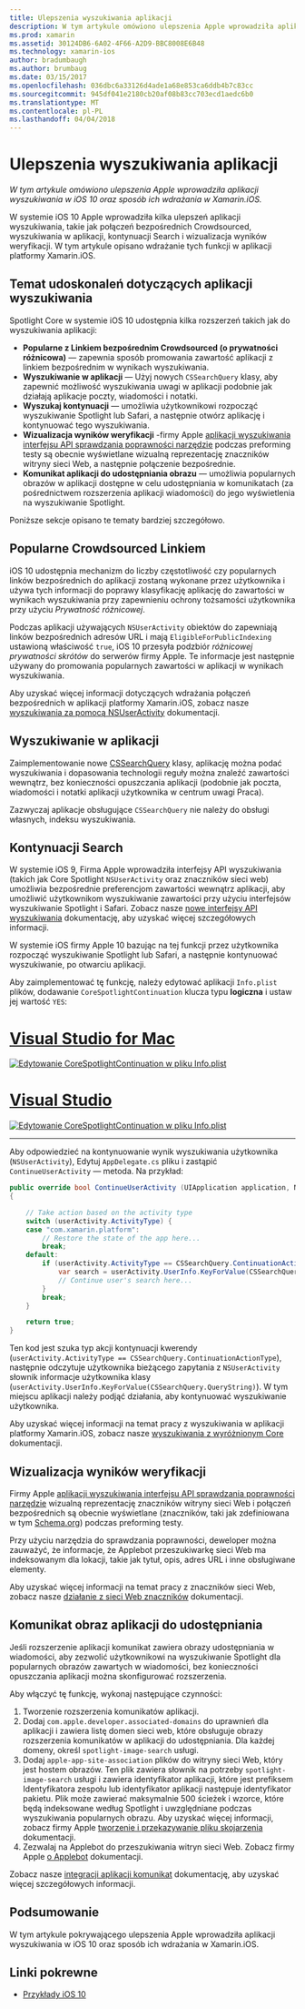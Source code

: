 ```yaml
---
title: Ulepszenia wyszukiwania aplikacji
description: W tym artykule omówiono ulepszenia Apple wprowadziła aplikacji wyszukiwania w iOS 10 oraz sposób ich wdrażania w Xamarin.iOS.
ms.prod: xamarin
ms.assetid: 30124DB6-6A02-4F66-A2D9-BBC8008E6B48
ms.technology: xamarin-ios
author: bradumbaugh
ms.author: brumbaug
ms.date: 03/15/2017
ms.openlocfilehash: 036dbc6a33126d4ade1a68e853ca6ddb4b7c83cc
ms.sourcegitcommit: 945df041e2180cb20af08b83cc703ecd1aedc6b0
ms.translationtype: MT
ms.contentlocale: pl-PL
ms.lasthandoff: 04/04/2018
---
```

# <a name="app-search-enhancements"></a>Ulepszenia wyszukiwania aplikacji

_W tym artykule omówiono ulepszenia Apple wprowadziła aplikacji wyszukiwania w iOS 10 oraz sposób ich wdrażania w Xamarin.iOS._

W systemie iOS 10 Apple wprowadziła kilka ulepszeń aplikacji wyszukiwania, takie jak połączeń bezpośrednich Crowdsourced, wyszukiwania w aplikacji, kontynuacji Search i wizualizacja wyników weryfikacji. W tym artykule opisano wdrażanie tych funkcji w aplikacji platformy Xamarin.iOS.

## <a name="about-app-search-enhancements"></a>Temat udoskonaleń dotyczących aplikacji wyszukiwania

Spotlight Core w systemie iOS 10 udostępnia kilka rozszerzeń takich jak do wyszukiwania aplikacji:

- **Popularne z Linkiem bezpośrednim Crowdsourced (o prywatności różnicowa)** — zapewnia sposób promowania zawartość aplikacji z linkiem bezpośrednim w wynikach wyszukiwania.
- **Wyszukiwanie w aplikacji** — Użyj nowych `CSSearchQuery` klasy, aby zapewnić możliwość wyszukiwania uwagi w aplikacji podobnie jak działają aplikacje poczty, wiadomości i notatki.
- **Wyszukaj kontynuacji** — umożliwia użytkownikowi rozpocząć wyszukiwanie Spotlight lub Safari, a następnie otwórz aplikację i kontynuować tego wyszukiwania.
- **Wizualizacja wyników weryfikacji** -firmy Apple [aplikacji wyszukiwania interfejsu API sprawdzania poprawności narzędzie](https://search.developer.apple.com/appsearch-validation-tool) podczas preforming testy są obecnie wyświetlane wizualną reprezentację znaczników witryny sieci Web, a następnie połączenie bezpośrednie.
- **Komunikat aplikacji do udostępniania obrazu** — umożliwia popularnych obrazów w aplikacji dostępne w celu udostępniania w komunikatach (za pośrednictwem rozszerzenia aplikacji wiadomości) do jego wyświetlenia na wyszukiwanie Spotlight.

Poniższe sekcje opisano te tematy bardziej szczegółowo.

## <a name="crowdsourced-deep-link-popularity"></a>Popularne Crowdsourced Linkiem

iOS 10 udostępnia mechanizm do liczby częstotliwość czy popularnych linków bezpośrednich do aplikacji zostaną wykonane przez użytkownika i używa tych informacji do poprawy klasyfikację aplikację do zawartości w wynikach wyszukiwania przy zapewnieniu ochrony tożsamości użytkownika przy użyciu  *Prywatność różnicowej*.

Podczas aplikacji używających `NSUserActivity` obiektów do zapewniają linków bezpośrednich adresów URL i mają `EligibleForPublicIndexing` ustawioną właściwość `true`, iOS 10 przesyła podzbiór *różnicowej prywatności skrótów* do serwerów firmy Apple. Te informacje jest następnie używany do promowania popularnych zawartości w aplikacji w wynikach wyszukiwania.

Aby uzyskać więcej informacji dotyczących wdrażania połączeń bezpośrednich w aplikacji platformy Xamarin.iOS, zobacz nasze [wyszukiwania za pomocą NSUserActivity](~/ios/platform/search/nsuseractivity.md) dokumentacji.

## <a name="in-app-searching"></a>Wyszukiwanie w aplikacji

Zaimplementowanie nowe [CSSearchQuery](https://developer.apple.com/reference/corespotlight/cssearchquery) klasy, aplikację można podać wyszukiwania i dopasowania technologii reguły można znaleźć zawartości wewnątrz, bez konieczności opuszczania aplikacji (podobnie jak poczta, wiadomości i notatki aplikacji użytkownika w centrum uwagi Praca).

Zazwyczaj aplikacje obsługujące `CSSearchQuery` nie należy do obsługi własnych, indeksu wyszukiwania. 

## <a name="search-continuation"></a>Kontynuacji Search

W systemie iOS 9, Firma Apple wprowadziła interfejsy API wyszukiwania (takich jak Core Spotlight `NSUserActivity` oraz znaczników sieci web) umożliwia bezpośrednie preferencjom zawartości wewnątrz aplikacji, aby umożliwić użytkownikom wyszukiwanie zawartości przy użyciu interfejsów wyszukiwanie Spotlight i Safari. Zobacz nasze [nowe interfejsy API wyszukiwania](~/ios/platform/search/index.md) dokumentację, aby uzyskać więcej szczegółowych informacji.

W systemie iOS firmy Apple 10 bazując na tej funkcji przez użytkownika rozpocząć wyszukiwanie Spotlight lub Safari, a następnie kontynuować wyszukiwanie, po otwarciu aplikacji. 

Aby zaimplementować tę funkcję, należy edytować aplikacji `Info.plist` plików, dodawanie `CoreSpotlightContinuation` klucza typu **logiczna** i ustaw jej wartość `YES`:

# <a name="visual-studio-for-mactabvsmac"></a>[Visual Studio for Mac](#tab/vsmac)

[![](app-search-enhancements-images/search01.png "Edytowanie CoreSpotlightContinuation w pliku Info.plist")](app-search-enhancements-images/search01.png#lightbox)

# <a name="visual-studiotabvswin"></a>[Visual Studio](#tab/vswin)

[![](app-search-enhancements-images/searchw01.png "Edytowanie CoreSpotlightContinuation w pliku Info.plist")](app-search-enhancements-images/search01.png#lightbox)

-----

Aby odpowiedzieć na kontynuowanie wynik wyszukiwania użytkownika (`NSUserActivity`), Edytuj `AppDelegate.cs` pliku i zastąpić `ContinueUserActivity` — metoda. Na przykład:

```csharp
public override bool ContinueUserActivity (UIApplication application, NSUserActivity userActivity, UIApplicationRestorationHandler completionHandler)
{

    // Take action based on the activity type
    switch (userActivity.ActivityType) {
    case "com.xamarin.platform":
        // Restore the state of the app here...
        break;
    default:
        if (userActivity.ActivityType == CSSearchQuery.ContinuationActionType) {
            var search = userActivity.UserInfo.KeyForValue(CSSearchQuery.QueryString);
            // Continue user's search here...
        }
        break;
    }

    return true;
}
```

Ten kod jest szuka typ akcji kontynuacji kwerendy (`userActivity.ActivityType == CSSearchQuery.ContinuationActionType`), następnie odczytuje użytkownika bieżącego zapytania z `NSUserActivity` słownik informacje użytkownika klasy (`userActivity.UserInfo.KeyForValue(CSSearchQuery.QueryString)`). W tym miejscu aplikacji należy podjąć działania, aby kontynuować wyszukiwanie użytkownika.

Aby uzyskać więcej informacji na temat pracy z wyszukiwania w aplikacji platformy Xamarin.iOS, zobacz nasze [wyszukiwania z wyróżnionym Core](~/ios/platform/search/corespotlight.md) dokumentacji.

## <a name="visualization-of-validation-results"></a>Wizualizacja wyników weryfikacji

Firmy Apple [aplikacji wyszukiwania interfejsu API sprawdzania poprawności narzędzie](https://search.developer.apple.com/appsearch-validation-tool) wizualną reprezentację znaczników witryny sieci Web i połączeń bezpośrednich są obecnie wyświetlane (znaczników, taki jak zdefiniowana w tym [Schema.org](http://schema.org/)) podczas preforming testy.

Przy użyciu narzędzia do sprawdzania poprawności, deweloper można zauważyć, że informacje, że Applebot przeszukiwarkę sieci Web ma indeksowanym dla lokacji, takie jak tytuł, opis, adres URL i inne obsługiwane elementy.

Aby uzyskać więcej informacji na temat pracy z znaczników sieci Web, zobacz nasze [działanie z sieci Web znaczników](~/ios/platform/search/web-markup.md) dokumentacji.

## <a name="message-app-image-sharing"></a>Komunikat obraz aplikacji do udostępniania

Jeśli rozszerzenie aplikacji komunikat zawiera obrazy udostępniania w wiadomości, aby zezwolić użytkownikowi na wyszukiwanie Spotlight dla popularnych obrazów zawartych w wiadomości, bez konieczności opuszczania aplikacji można skonfigurować rozszerzenia.

Aby włączyć tę funkcję, wykonaj następujące czynności:

1. Tworzenie rozszerzenia komunikatów aplikacji.
2. Dodaj `com.apple.developer.associated-domains` do uprawnień dla aplikacji i zawiera listę domen sieci web, które obsługuje obrazy rozszerzenia komunikatów w aplikacji do udostępniania. Dla każdej domeny, określ `spotlight-image-search` usługi.
3. Dodaj `apple-app-site-association` plików do witryny sieci Web, który jest hostem obrazów. Ten plik zawiera słownik na potrzeby `spotlight-image-search` usługi i zawiera identyfikator aplikacji, które jest prefiksem Identyfikatora zespołu lub identyfikator aplikacji następuje identyfikator pakietu. Plik może zawierać maksymalnie 500 ścieżek i wzorce, które będą indeksowane według Spotlight i uwzględniane podczas wyszukiwania popularnych obrazu. Aby uzyskać więcej informacji, zobacz firmy Apple [tworzenie i przekazywanie pliku skojarzenia](https://developer.apple.com/library/prerelease/content/documentation/General/Conceptual/AppSearch/UniversalLinks.html#//apple_ref/doc/uid/TP40016308-CH12-SW4) dokumentacji.
4. Zezwalaj na Applebot do przeszukiwania witryn sieci Web. Zobacz firmy Apple [o Applebot](https://support.apple.com/en-us/HT204683) dokumentacji.

Zobacz nasze [integracji aplikacji komunikat](~/ios/platform/message-app-integration/index.md) dokumentację, aby uzyskać więcej szczegółowych informacji.

## <a name="summary"></a>Podsumowanie

W tym artykule pokrywającego ulepszenia Apple wprowadziła aplikacji wyszukiwania w iOS 10 oraz sposób ich wdrażania w Xamarin.iOS.



## <a name="related-links"></a>Linki pokrewne

- [Przykłady iOS 10](https://developer.xamarin.com/samples/ios/iOS10/)

